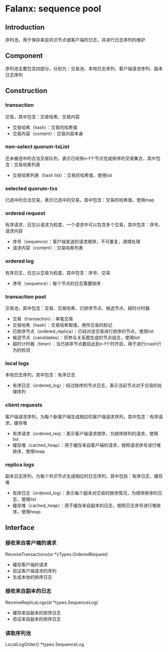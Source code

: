 # Falanx: sequence pool
## Introduction
序列池，用于保存来自共识节点或客户端的日志，并进行日志序列的维护
## Component
序列池主要包含四部分，分别为：交易池、本地日志序列、客户端请求序列、副本日志序列
## Construction
### transaction
交易，其中包含：交易哈希、交易内容
- 交易哈希（hash）：交易的哈希值
- 交易内容（content）：交易内容本身
### non-select quorum-txList
还未被选中的合法交易队列，表示已经有n-f个节点完成排序的交易集合，其中包含：交易哈希列表
- 交易哈希列表（hash list）：交易的哈希值，使用list
### selected quorum-txs
已选中的合法交易，表示已选中的交易，其中包含：交易的哈希值，使用map
### ordered request
有序请求，日志以请求为粒度，一个请求中可以包含多个交易，其中包含：序号、请求内容
- 序号（sequence）：客户端发送的请求顺序，不可重复，递增处理
- 请求内容（content）：交易哈希列表
### ordered log
有序日志，日志以交易为粒度，其中包含：序号、交易
- 序号（sequence）：每个节点的日志需要排序
### transaction pool
交易池，其中包含：交易、交易哈希、已排序节点、候选节点、超时计时器
- 交易（transaction）：单笔交易
- 交易哈希（hash）：交易哈希取值，用作交易的标记
- 已排序节点（ordered_replica）：已经对该交易进行排序的节点，使用list
- 候选节点（candidates）：将参与关系图生成的节点组合，使用list
- 超时计时器（timer）：当已排序节点数目达到n-f个时开启，用于进行crash行为的检测
### local logs
本地日志序列，其中包含：有序日志
- 有序日志（ordered_log）：经过排序的节点日志，表示当前节点对于交易的处理序列
### client requests
客户端请求序列，为每个新客户端生成相应的客户端请求序列，其中包含：有序请求，缓存堆
- 有序请求（ordered_req）：表示客户端请求顺序，为顺序排列的请求，使用list
- 缓存堆（cached_heap）：用于缓存来自客户端的请求，按照请求序号进行堆排序，使用heap
### replica logs
副本日志序列，为每个共识节点生成相应的日志序列，其中包括：有序日志，缓存堆
- 有序日志（ordered_log）：表示每个副本对交易的排序情况，为顺序排序的日志，使用list
- 缓存堆（cached_heap）：用于缓存来自副本的日志，按照日志序号进行堆排序，使用heap
## Interface
### 接收来自客户端的请求
ReceiveTransactions(sr *cTypes.OrderedRequest)
- 缓存客户端的请求
- 验证客户端请求的序列
- 生成本地的排序日志
### 接收来自副本的日志
ReceiveReplicaLogs(sl *types.SequenceLog)
- 缓存来自副本的排序日志
- 验证来自副本的排序日志
### 读取序列池
LocalLogOrder() *types.SequenceLog